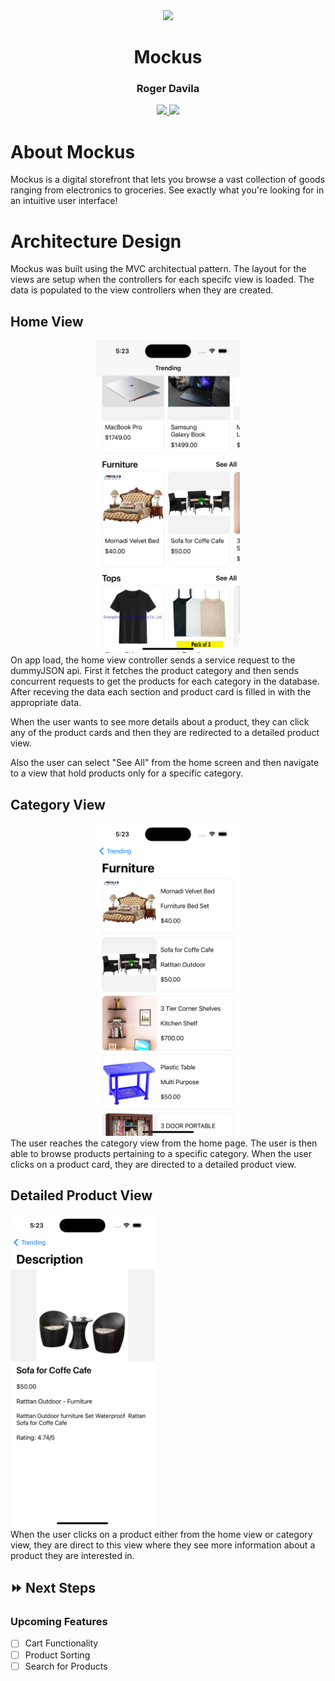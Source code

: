 <div align="center">
    <img src="./Near/images/usage-flow.gif" height="500px">
    <h1>Mockus</h1>
    <h3>Roger Davila</h3>
        <a href="https://www.linkedin.com/in/roger-davila/" target="_blank">
      <img src="https://img.shields.io/badge/-linkedin.com/in/rogerdavila-blue?style=flat&``logo=Linkedin&logoColor=white">
    </a> 
    <a href="rogerddavila@gmail.com" target="_blank">
      <img src="https://img.shields.io/badge/-rogerddavila@gmail.com-c14438?style=flat&logo=Gmail&``logoColor=white">
    </a>
</div>

# About Mockus
Mockus is a digital storefront that lets you browse a vast collection of goods ranging from electronics to groceries. See exactly what you're looking for in an intuitive user interface!

# Architecture Design
Mockus was built using the MVC architectual pattern. The layout for the views are setup when the controllers for each specifc view is loaded. The data is populated to the view controllers when they are created.

## Home View
<div align="center">
    <img src="./Near/images/home-view.png" height="500px">
</div>
On app load, the home view controller sends a service request to the dummyJSON api. First it fetches the product category and then sends concurrent requests to get the products for each category in the database. After receving the data each section and product card is filled in with the appropriate data.

When the user wants to see more details about a product, they can click any of the product cards and then they are redirected to a detailed product view.

Also the user can select "See All" from the home screen and then navigate to a view that hold products only for a specific category.

## Category View
<div align="center">
    <img src="./Near/images/category-list-view.png" height="500px">
</div>
The user reaches the category view from the home page. The user is then able to browse products pertaining to a specific category. When the user clicks on a product card, they are directed to a detailed product view.

## Detailed Product View
<div alignt="center">
    <img src="./Near/images/product-detail-view.png" height="500px">
</div>
When the user clicks on a product either from the home view or category view, they are direct to this view where they see more information about a product they are interested in.

## :fast_forward: Next Steps 
### Upcoming Features
- [ ] Cart Functionality
- [ ] Product Sorting
- [ ] Search for Products
